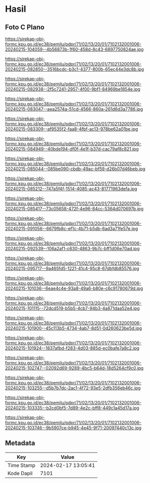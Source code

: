 # Hasil

## Foto C Plano

https://sirekap-obj-formc.kpu.go.id/ec38/pemilu/pdpr/71/02/13/20/01/7102132001006-20240215-104059--4b56873b-1f60-458d-8c43-6897750824ae.jpg

https://sirekap-obj-formc.kpu.go.id/ec38/pemilu/pdpr/71/02/13/20/01/7102132001006-20240215-082850--3516bcdc-b3c1-4377-800b-65ec44e3dc8b.jpg

https://sirekap-obj-formc.kpu.go.id/ec38/pemilu/pdpr/71/02/13/20/01/7102132001006-20240215-082938--2f5c7241-2957-4f00-9bf1-84969be1854e.jpg

https://sirekap-obj-formc.kpu.go.id/ec38/pemilu/pdpr/71/02/13/20/01/7102132001006-20240215-083047--aea2574a-51cd-4566-860a-261d6d3a7786.jpg

https://sirekap-obj-formc.kpu.go.id/ec38/pemilu/pdpr/71/02/13/20/01/7102132001006-20240215-083309--af9535f2-faa8-4fbf-ac13-978be62a01be.jpg

https://sirekap-obj-formc.kpu.go.id/ec38/pemilu/pdpr/71/02/13/20/01/7102132001006-20240215-084949--40bde194-df0f-4e1f-b37d-cac79af8c821.jpg

https://sirekap-obj-formc.kpu.go.id/ec38/pemilu/pdpr/71/02/13/20/01/7102132001006-20240215-085044--085be090-cbdb-49ac-bf59-d26b07d46beb.jpg

https://sirekap-obj-formc.kpu.go.id/ec38/pemilu/pdpr/71/02/13/20/01/7102132001006-20240215-085212--747a5f4f-1514-4085-ac43-81771963defa.jpg

https://sirekap-obj-formc.kpu.go.id/ec38/pemilu/pdpr/71/02/13/20/01/7102132001006-20240215-085417--73c05658-472f-4e96-84cc-5364d070697b.jpg

https://sirekap-obj-formc.kpu.go.id/ec38/pemilu/pdpr/71/02/13/20/01/7102132001006-20240215-091056--6679fb8c-ef1c-4b71-b5db-6ad3a71fe57e.jpg

https://sirekap-obj-formc.kpu.go.id/ec38/pemilu/pdpr/71/02/13/20/01/7102132001006-20240215-092539--106a2af1-c630-4863-9b7c-bff1d06e70ad.jpg

https://sirekap-obj-formc.kpu.go.id/ec38/pemilu/pdpr/71/02/13/20/01/7102132001006-20240215-095717--9a465fd5-1221-41c4-95c8-67dbfdb85576.jpg

https://sirekap-obj-formc.kpu.go.id/ec38/pemilu/pdpr/71/02/13/20/01/7102132001006-20240215-101036--6eae4c4e-93a8-49a6-b80e-c6c91780679d.jpg

https://sirekap-obj-formc.kpu.go.id/ec38/pemilu/pdpr/71/02/13/20/01/7102132001006-20240215-101115--72dcd519-b5b5-4cb7-94b3-4a871daa52e4.jpg

https://sirekap-obj-formc.kpu.go.id/ec38/pemilu/pdpr/71/02/13/20/01/7102132001006-20240215-101900--45c113b5-4734-4ab7-8d51-0d260623be5d.jpg

https://sirekap-obj-formc.kpu.go.id/ec38/pemilu/pdpr/71/02/13/20/01/7102132001006-20240215-101924--1837afbd-f283-4d03-885d-ec0bafe7a8c2.jpg

https://sirekap-obj-formc.kpu.go.id/ec38/pemilu/pdpr/71/02/13/20/01/7102132001006-20240215-102747--02092d69-9289-4bc5-b64d-18d5264cf9c0.jpg

https://sirekap-obj-formc.kpu.go.id/ec38/pemilu/pdpr/71/02/13/20/01/7102132001006-20240215-103255--d5b7b7dc-2ac1-4f72-93e5-2dfb356eb46c.jpg

https://sirekap-obj-formc.kpu.go.id/ec38/pemilu/pdpr/71/02/13/20/01/7102132001006-20240215-103335--b2cd0bf5-7d89-4e2c-bff8-449c1a45d17a.jpg

https://sirekap-obj-formc.kpu.go.id/ec38/pemilu/pdpr/71/02/13/20/01/7102132001006-20240215-103746--9b5907ce-b945-4e45-9f71-20097440c13c.jpg


## Metadata

| Key        | Value               |
| ---------- | ------------------- |
| Time Stamp | 2024-02-17 13:05:41 |
| Kode Dapil | 7101                |



